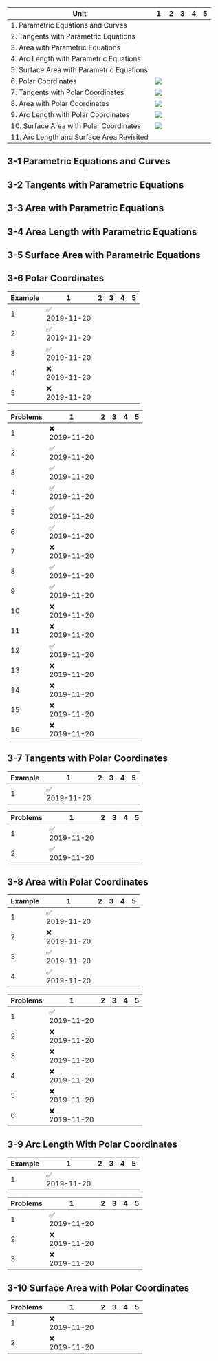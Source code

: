 


| Unit | 1 | 2 | 3 | 4 | 5 |
|------|---|---|---|---|---|
| 1. Parametric Equations and Curves |  |  |  |  |  |
| 2. Tangents with Parametric Equations |  |  |  |  |  |
| 3. Area with Parametric Equations |  |  |  |  |  |
| 4. Arc Length with Parametric Equations |  |  |  |  |  |
| 5. Surface Area with Parametric Equations |  |  |  |  |  |
| 6. Polar Coordinates | ![](https://mdi1.netlify.com/.netlify/functions/bar/57?title=12/21) |  |  |  |  |
| 7. Tangents with Polar Coordinates | ![](https://mdi1.netlify.com/.netlify/functions/bar/100?title=3/3) |  |  |  |  |
| 8. Area with Polar Coordinates | ![](https://mdi1.netlify.com/.netlify/functions/bar/40?title=4/10) |  |  |  |  |
| 9. Arc Length with Polar Coordinates | ![](https://mdi1.netlify.com/.netlify/functions/bar/50?title=2/4) |  |  |  |  |
| 10. Surface Area with Polar Coordinates | ![](https://mdi1.netlify.com/.netlify/functions/bar/0?title=0/2) |  |  |  |  |
| 11. Arc Length and Surface Area Revisited |  |  |  |  |  |

## 3-1 Parametric Equations and Curves

## 3-2 Tangents with Parametric Equations

## 3-3 Area with Parametric Equations

## 3-4 Area Length with Parametric Equations

## 3-5 Surface Area with Parametric Equations

## 3-6 Polar Coordinates

| Example | 1 | 2 | 3 | 4 | 5 |
|---------|---|---|---|---|---|
| 1 | :white_check_mark: <br> 2019-11-20 |  |  |  |  |
| 2 | :white_check_mark: <br> 2019-11-20 |  |  |  |  |
| 3 | :white_check_mark: <br> 2019-11-20 |  |  |  |  |
| 4 | :x: <br> 2019-11-20 |  |  |  |  |
| 5 | :x: <br> 2019-11-20 |  |  |  |  |

| Problems | 1 | 2 | 3 | 4 | 5 |
|----------|---|---|---|---|---|
| 1 | :x: <br> 2019-11-20 |  |  |  |  |
| 2 | :white_check_mark: <br> 2019-11-20 |  |  |  |  |
| 3 | :white_check_mark: <br> 2019-11-20 |  |  |  |  |
| 4 | :white_check_mark: <br> 2019-11-20 |  |  |  |  |
| 5 | :white_check_mark: <br> 2019-11-20 |  |  |  |  |
| 6 | :white_check_mark: <br> 2019-11-20 |  |  |  |  |
| 7 | :x: <br> 2019-11-20 |  |  |  |  |
| 8 | :white_check_mark: <br> 2019-11-20 |  |  |  |  |
| 9 | :white_check_mark: <br> 2019-11-20 |  |  |  |  |
| 10 | :x: <br> 2019-11-20 |  |  |  |  |
| 11 | :x: <br> 2019-11-20 |  |  |  |  |
| 12 | :white_check_mark: <br> 2019-11-20 |  |  |  |  |
| 13 | :x: <br> 2019-11-20 |  |  |  |  |
| 14 | :x: <br> 2019-11-20 |  |  |  |  |
| 15 | :x: <br> 2019-11-20 |  |  |  |  |
| 16 | :x: <br> 2019-11-20 |  |  |  |  |

## 3-7 Tangents with Polar Coordinates

| Example | 1 | 2 | 3 | 4 | 5 |
|---------|---|---|---|---|---|
| 1 | :white_check_mark: <br> 2019-11-20 |  |  |  |  |

| Problems | 1 | 2 | 3 | 4 | 5 |
|----------|---|---|---|---|---|
| 1 | :white_check_mark: <br> 2019-11-20 |  |  |  |  |
| 2 | :white_check_mark: <br> 2019-11-20 |  |  |  |  |

## 3-8 Area with Polar Coordinates

| Example | 1 | 2 | 3 | 4 | 5 |
|---------|---|---|---|---|---|
| 1 | :white_check_mark: <br> 2019-11-20 |  |  |  |
| 2 | :x: <br> 2019-11-20 |  |  |  |
| 3 | :white_check_mark: <br> 2019-11-20 |  |  |  |
| 4 | :white_check_mark: <br> 2019-11-20 |  |  |  |

| Problems | 1 | 2 | 3 | 4 | 5 |
|----------|---|---|---|---|---|
| 1 | :white_check_mark: <br> 2019-11-20 |  |  |  |  |
| 2 | :x: <br> 2019-11-20 |  |  |  |  |
| 3 | :x: <br> 2019-11-20 |  |  |  |  |
| 4 | :x: <br> 2019-11-20 |  |  |  |  |
| 5 | :x: <br> 2019-11-20 |  |  |  |  |
| 6 | :x: <br> 2019-11-20 |  |  |  |  |

## 3-9 Arc Length With Polar Coordinates

| Example | 1 | 2 | 3 | 4 | 5 |
|---------|---|---|---|---|---|
| 1 | :white_check_mark: <br> 2019-11-20 |  |  |  |

| Problems | 1 | 2 | 3 | 4 | 5 |
|----------|---|---|---|---|---|
| 1 | :white_check_mark: <br> 2019-11-20 |  |  |  |  |
| 2 | :x: <br> 2019-11-20 |  |  |  |  |
| 3 | :x: <br> 2019-11-20 |  |  |  |  |

## 3-10 Surface Area with Polar Coordinates

| Problems | 1 | 2 | 3 | 4 | 5 |
|----------|---|---|---|---|---|
| 1 | :x: <br> 2019-11-20 |  |  |  |  |
| 2 | :x: <br> 2019-11-20 |  |  |  |  |
